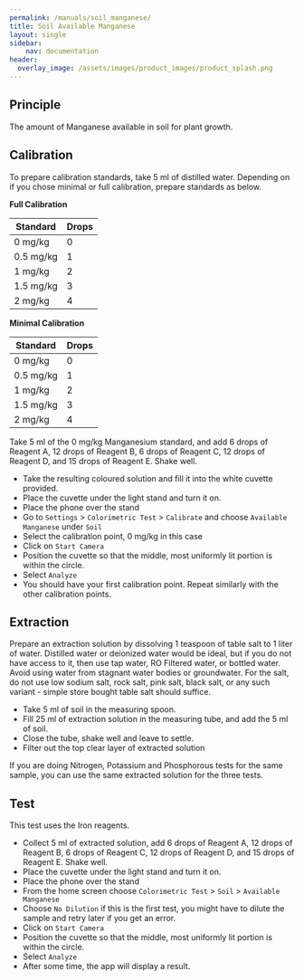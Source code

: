 ```yaml
---
permalink: /manuals/soil_manganese/
title: Soil Available Manganese
layout: single
sidebar: 
    nav: documentation
header:
  overlay_image: /assets/images/product_images/product_splash.png
---
```

## Principle
The amount of Manganese available in soil for plant growth. 

## Calibration
To prepare calibration standards, take 5 ml of distilled water. Depending on if you chose minimal or full calibration, prepare standards as below.


**Full Calibration**

| Standard | Drops |
| --- | --- |
| 0 mg/kg | 0 |
| 0.5 mg/kg | 1 |
| 1 mg/kg | 2 |
| 1.5 mg/kg | 3 |
| 2 mg/kg | 4 |

**Minimal Calibration**

| Standard | Drops |
| --- | --- |
| 0 mg/kg | 0 |
| 0.5 mg/kg | 1 |
| 1 mg/kg | 2 |
| 1.5 mg/kg | 3 |
| 2 mg/kg | 4 |


Take 5 ml of the 0 mg/kg Manganesium standard, and add 6 drops of Reagent A, 12 drops of Reagent B, 6 drops of Reagent C, 12 drops of Reagent D, and 15 drops of Reagent E. Shake well.

* Take the resulting coloured solution and fill it into the white cuvette provided.
* Place the cuvette under the light stand and turn it on.
* Place the phone over the stand
* Go to `Settings` > `Colorimetric Test` > `Calibrate` and choose `Available Manganese` under `Soil`
* Select the calibration point, 0 mg/kg in this case
* Click on `Start Camera`
* Position the cuvette so that the middle, most uniformly lit portion is within the circle.
* Select `Analyze`
* You should have your first calibration point. Repeat similarly with the other calibration points.

## Extraction
Prepare an extraction solution by dissolving 1 teaspoon of table salt to 1 liter of water. Distilled water or deionized water would be ideal, but if you do not have access to it, then use tap water, RO Filtered water, or bottled water. Avoid using water from stagnant water bodies or groundwater. For the salt, do not use low sodium salt, rock salt, pink salt, black salt, or any such variant - simple store bought table salt should suffice.

* Take 5 ml of soil in the measuring spoon.
* Fill 25 ml of extraction solution in the measuring tube, and add the 5 ml of soil.
* Close the tube, shake well and leave to settle.
* Filter out the top clear layer of extracted solution

If you are doing Nitrogen, Potassium and Phosphorous tests for the same sample, you can use the same extracted solution for the three tests.


## Test
This test uses the Iron reagents.

* Collect 5 ml of extracted solution, add 6 drops of Reagent A, 12 drops of Reagent B, 6 drops of Reagent C, 12 drops of Reagent D, and 15 drops of Reagent E. Shake well.
* Place the cuvette under the light stand and turn it on.
* Place the phone over the stand
* From the home screen choose `Colorimetric Test` > `Soil` > `Available Manganese`
* Choose `No Dilution` if this is the first test, you might have to dilute the sample and retry later if you get an error.
* Click on `Start Camera`
* Position the cuvette so that the middle, most uniformly lit portion is within the circle.
* Select `Analyze`
* After some time, the app will display a result.